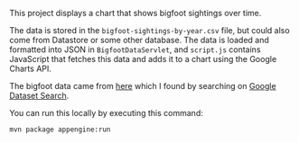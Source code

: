This project displays a chart that shows bigfoot sightings over time.

The data is stored in the `bigfoot-sightings-by-year.csv` file, but could also
come from Datastore or some other database. The data is loaded and formatted
into JSON in `BigfootDataServlet`, and `script.js` contains JavaScript that
fetches this data and adds it to a chart using the Google Charts API.

The bigfoot data came from
[here](https://datasetsearch.research.google.com/search?query=Bigfoot%20Sightings&docid=OPxC8uG4YXtz%2F68nAAAAAA%3D%3D)
which I found by searching on
[Google Dataset Search](https://toolbox.google.com/datasetsearch).

You can run this locally by executing this command:

```bash
mvn package appengine:run
```
